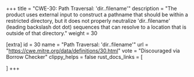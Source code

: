 +++
title = "CWE-30: Path Traversal: 'dir..filename'"
description	= "The product uses external input to construct a pathname that should be within a restricted directory, but it does not properly neutralize 'dir..filename' (leading backslash dot dot) sequences that can resolve to a location that is outside of that directory."
weight = 30

[extra]
id = 30
name = "Path Traversal: 'dir..filename'"
url = "https://cwe.mitre.org/data/definitions/30.html"
vote = "Discouraged via Borrow Checker"
clippy_helps = false
rust_docs_links = [
	
]
+++

